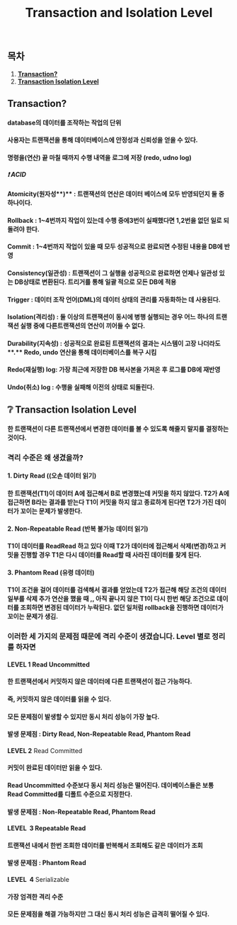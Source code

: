 <div align="center">
    <br />
    <h1>
        Transaction and Isolation Level
    </h1>
</div>

<br />

## 목차

1. [**Transaction?**](#1)
2. [**Transaction Isolation Level**](#2)


<div id="1"></div> 

## Transaction? 

#### database의 데이터를 조작하는 작업의 단위

#### 사용자는 트랜잭션을 통해 데이터베이스에 안정성과 신뢰성을 얻을 수 있다.

#### 명령을(연산) 끝 마칠 때까지 수행 내역을 로그에 저장 (redo, udno log)

_**❗ ACID**_

#### **Atomicity(원자성****)** : 트랜잭션의 연산은 데이터 베이스에 **모두 반영되던지** 둘 중 하나이다.

#### **Rollback** : 1~4번까지 작업이 있는데 수행 중에3번이 실패했다면 1,2번을 없던 일로 되돌려야 한다.

#### Commit : 1~4번까지 작업이 있을 때 모두 성공적으로 완료되면 수정된 내용을 DB에 반영

#### **Consistency**(일관성) : 트랜잭션이 그 실행을 **성공적으로 완료하면 언제나 일관성 있는 DB상태**로 변환된다. 트리거를 통해 일괄  적으로 모든 DB에 적용

#### **Trigger** : 데이터 조작 언어(DML)의 데이터 상태의 관리를 자동화하는 데 사용된다.

#### **Isolation**(격리성) : 둘 이상의 트랜잭션이 동시에 병행 실행되는 경우 어느 하나의 트랜잭션 실행 중에 다른트랜잭션의 연산이 끼어들 수 없다.

#### **Durability**(지속성) : 성공적으로 완료된 트랜잭션의 결과는 **시스템이  고장 나더라도****.** Redo, undo 연산을 통해 데이터베이스를 복구 시킴

#### **Redo(재실행) log**: 가장 최근에 저장한 DB 복사본을 가져온 후 로그를 DB에 재반영

#### **Undo(취소) log :** 수행을 실패해 이전의 상태로 되돌린다.




<div id="2"></div> 

## **❔ Transaction Isolation Level**

#### 한 트랜잭션이 다른 트랜잭션에서 변경한 데이터를 볼 수 있도록 해줄지 말지를 결정하는 것이다.

### **격리 수준은 왜 생겼을까?**

#### 1\. **Dirty Read** ((오손 데이터 읽기)

#### 한 트랜잭션(T1)이 데이터 A에 접근해서 B로 변경했는데 커밋을 하지 않았다. T2가 A에 접근하면 B라는 결과를 받는다 T1이 커밋을 하지 않고 종료하게 된다면 T2가 가진 데이터가 꼬이는 문제가 발생한다.

#### 2\. **Non-Repeatable Read** (반복 불가능 데이터 읽기)

#### T1이 데이터를 ReadRead 하고 있다 이때 T2가 데이터에 접근해서 삭제(변경)하고 커밋을 진행할 경우 T1은 다시 데이터를 Read할 때 사라진 데이터를 찾게 된다.

#### 3\. **Phantom Read** (유령 데이터)

#### T1이  조건을 걸어 데이터를 검색해서 결과를 얻었는데 T2가 접근해 해당 조건의 데이터 일부를 삭제 추가 연산을 했을 때 ,, 아직 끝나지 않은 T1이 다시 한번 해당 조건으로 데이터를 조회하면 변경된 데이터가 누락된다. 없던 일처럼 rollback을 진행하면 데이터가 꼬이는 문제가 생김.

### 이러한 세 가지의 문제점 때문에 격리 수준이 생겼습니다. Level 별로 정리를 하자면

#### **LEVEL 1** Read Uncommitted

#### 한 트랜잭션에서 커밋하지 않은 데이터에 다른 트랜잭션이 접근 가능하다.

#### 즉, 커밋하지 않은 데이터를 읽을 수 있다.

#### 모든 문제점이 발생할 수 있지만 동시 처리 성능이 가장 높다.

#### 발생 문제점 : Dirty Read, Non-Repeatable Read, Phantom Read

####   
**LEVEL 2** Read Committed

#### 커밋이 완료된 데이터만 읽을 수 있다.

#### Read Uncommitted 수준보다 동시 처리 성능은 떨어진다. 데이베이스들은  보통 Read Committed를 디폴트 수준으로 지정한다.

#### 발생 문제점 : Non-Repeatable Read, Phantom Read  

#### **LEVEL  3** Repeatable Read

#### 트랜잭션 내에서 한번 조회한 데이터를 반복해서 조회해도 같은 데이터가 조회

#### 발생 문제점 : Phantom Read

####   
**LEVEL  4** Serializable

#### 가장 엄격한 격리 수준

#### 모든 문제점을 해결 가능하지만 그 대신 동시 처리 성능은 급격히 떨어질 수 있다.  
